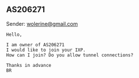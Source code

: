 ## AS206271

Sender: wolerine@gmail.com

```
Hello,

I am owner of AS206271
I would like to join your IXP.
How can I join? Do you allow tunnel connections?

Thanks in advance
BR
```